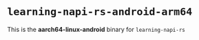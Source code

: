 # `learning-napi-rs-android-arm64`

This is the **aarch64-linux-android** binary for `learning-napi-rs`
